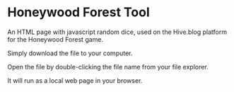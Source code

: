 # Honeywood Forest Tool
An HTML page with javascript random dice, used on the Hive.blog platform for the Honeywood Forest game.

Simply download the file to your computer.

Open the file by double-clicking the file name from your file explorer.

It will run as a local web page in your browser.
